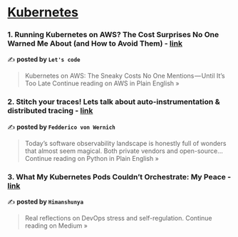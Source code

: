 
<h1><a href=https://medium.com/tag/kubernetes/recommended target="_blank" rel="noopener noreferrer">Kubernetes</a></h1>
<h3>1. Running Kubernetes on AWS? The Cost Surprises No One Warned Me About (and How to Avoid Them) - <a href="https://aws.plainenglish.io/running-kubernetes-on-aws-the-cost-surprises-no-one-warned-me-about-and-how-to-avoid-them-6b3cd141f44b?source=rss------kubernetes-5" target="_blank" rel="noopener noreferrer">link</a></h3>

✍️ **posted by `Let's code`**

<blockquote>Kubernetes on AWS: The Sneaky Costs No One Mentions — Until It’s Too Late
Continue reading on AWS in Plain English »</blockquote>

<h3>2. Stitch your traces! Lets talk about auto-instrumentation & distributed tracing - <a href="https://python.plainenglish.io/stitch-your-traces-lets-talk-about-auto-instrumentation-distributed-tracing-019b40ca618e?source=rss------kubernetes-5" target="_blank" rel="noopener noreferrer">link</a></h3>

✍️ **posted by `Fedderico von Wernich`**

<blockquote>Today’s software observability landscape is honestly full of wonders that almost seem magical. Both private vendors and open-source…
Continue reading on Python in Plain English »</blockquote>

<h3>3. What My Kubernetes Pods Couldn’t Orchestrate: My Peace - <a href="https://innernetworld.medium.com/what-my-kubernetes-pods-couldnt-orchestrate-my-peace-64565fc84f75?source=rss------kubernetes-5" target="_blank" rel="noopener noreferrer">link</a></h3>

✍️ **posted by `Himanshunya`**

<blockquote>Real reflections on DevOps stress and self-regulation.
Continue reading on Medium »</blockquote>

